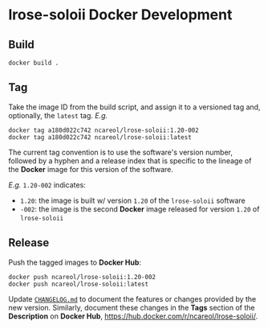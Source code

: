 # lrose-soloii Docker Development

## Build

```
docker build .
```

## Tag

Take the image ID from the build script, and assign it to a versioned tag and, optionally, the `latest` tag. *E.g.*

```
docker tag a180d022c742 ncareol/lrose-soloii:1.20-002
docker tag a180d022c742 ncareol/lrose-soloii:latest
```

The current tag convention is to use the software's version number, followed by a hyphen and a release index that is specific to the lineage of the **Docker** image for this version of the software.

*E.g.* `1.20-002` indicates:

- `1.20`: the image is built w/ version `1.20` of the `lrose-soloii` software
- `-002`: the image is the second **Docker** image released for version `1.20` of `lrose-soloii`

## Release

Push the tagged images to **Docker Hub**:

```
docker push ncareol/lrose-soloii:1.20-002
docker push ncareol/lrose-soloii:latest
```

Update [`CHANGELOG.md`](CHANGELOG.md) to document the features or changes provided by the new version. Similarly, document these changes in the **Tags** section of the **Description** on **Docker Hub**, <https://hub.docker.com/r/ncareol/lrose-soloii/>.

